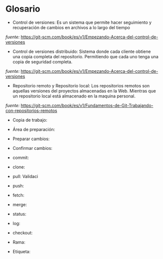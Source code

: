 # Glosario

* Control de versiones: Es un sistema que permite hacer seguimiento y recuperación de cambios en archivos a lo largo del tiempo

*fuente:* https://git-scm.com/book/es/v1/Empezando-Acerca-del-control-de-versiones

* Control de versiones distribuido: Sistema donde cada cliente obtiene una copia completa del repositorio. Permitiendo que cada uno tenga una copia de seguridad completa.

*fuente:* https://git-scm.com/book/es/v1/Empezando-Acerca-del-control-de-versiones

* Repositorio remoto y Repositorio local: Los repositorios remotos son aquellas versiones del proyectos almacenadas en la Web. Mientras que un repositorio local está almacenado en la maquina personal.

*fuente:*  https://git-scm.com/book/es/v1/Fundamentos-de-Git-Trabajando-con-repositorios-remotos

* Copia de trabajo:

* Área de preparación:

* Preparar cambios:

* Confirmar cambios:

* commit:

* clone:

* pull: Validaci

* push:

* fetch:

* merge:

* status:

* log:

* checkout:

* Rama:

* Etiqueta:
